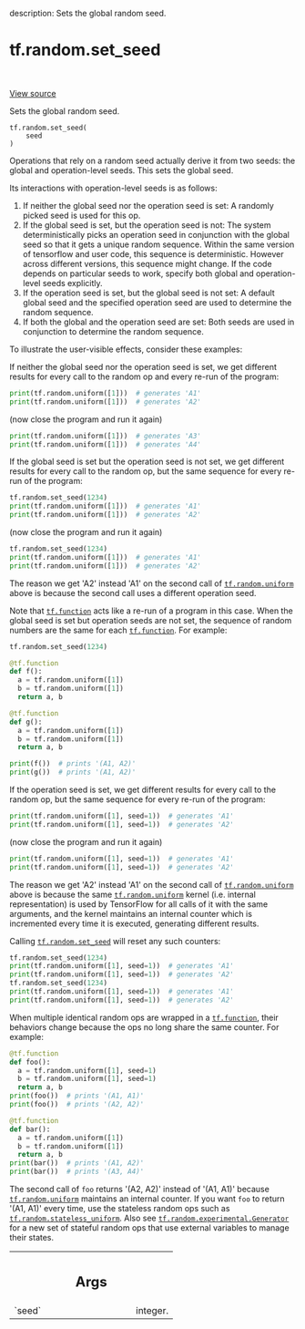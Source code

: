 description: Sets the global random seed.

<div itemscope itemtype="http://developers.google.com/ReferenceObject">
<meta itemprop="name" content="tf.random.set_seed" />
<meta itemprop="path" content="Stable" />
</div>

# tf.random.set_seed

<!-- Insert buttons and diff -->

<table class="tfo-notebook-buttons tfo-api nocontent" align="left">

</table>

<a target="_blank" href="/code/stable/tensorflow/python/framework/random_seed.py">View source</a>



Sets the global random seed.

<pre class="devsite-click-to-copy prettyprint lang-py tfo-signature-link">
<code>tf.random.set_seed(
    seed
)
</code></pre>



<!-- Placeholder for "Used in" -->

Operations that rely on a random seed actually derive it from two seeds:
the global and operation-level seeds. This sets the global seed.

Its interactions with operation-level seeds is as follows:

  1. If neither the global seed nor the operation seed is set: A randomly
    picked seed is used for this op.
  2. If the global seed is set, but the operation seed is not:
    The system deterministically picks an operation seed in conjunction with
    the global seed so that it gets a unique random sequence. Within the
    same version of tensorflow and user code, this sequence is deterministic.
    However across different versions, this sequence might change. If the
    code depends on particular seeds to work, specify both global
    and operation-level seeds explicitly.
  3. If the operation seed is set, but the global seed is not set:
    A default global seed and the specified operation seed are used to
    determine the random sequence.
  4. If both the global and the operation seed are set:
    Both seeds are used in conjunction to determine the random sequence.

To illustrate the user-visible effects, consider these examples:

If neither the global seed nor the operation seed is set, we get different
results for every call to the random op and every re-run of the program:

```python
print(tf.random.uniform([1]))  # generates 'A1'
print(tf.random.uniform([1]))  # generates 'A2'
```

(now close the program and run it again)

```python
print(tf.random.uniform([1]))  # generates 'A3'
print(tf.random.uniform([1]))  # generates 'A4'
```

If the global seed is set but the operation seed is not set, we get different
results for every call to the random op, but the same sequence for every
re-run of the program:

```python
tf.random.set_seed(1234)
print(tf.random.uniform([1]))  # generates 'A1'
print(tf.random.uniform([1]))  # generates 'A2'
```

(now close the program and run it again)

```python
tf.random.set_seed(1234)
print(tf.random.uniform([1]))  # generates 'A1'
print(tf.random.uniform([1]))  # generates 'A2'
```

The reason we get 'A2' instead 'A1' on the second call of <a href="../../tf/random/uniform.md"><code>tf.random.uniform</code></a>
above is because the second call uses a different operation seed.

Note that <a href="../../tf/function.md"><code>tf.function</code></a> acts like a re-run of a program in this case. When
the global seed is set but operation seeds are not set, the sequence of random
numbers are the same for each <a href="../../tf/function.md"><code>tf.function</code></a>. For example:

```python
tf.random.set_seed(1234)

@tf.function
def f():
  a = tf.random.uniform([1])
  b = tf.random.uniform([1])
  return a, b

@tf.function
def g():
  a = tf.random.uniform([1])
  b = tf.random.uniform([1])
  return a, b

print(f())  # prints '(A1, A2)'
print(g())  # prints '(A1, A2)'
```

If the operation seed is set, we get different results for every call to the
random op, but the same sequence for every re-run of the program:

```python
print(tf.random.uniform([1], seed=1))  # generates 'A1'
print(tf.random.uniform([1], seed=1))  # generates 'A2'
```

(now close the program and run it again)

```python
print(tf.random.uniform([1], seed=1))  # generates 'A1'
print(tf.random.uniform([1], seed=1))  # generates 'A2'
```

The reason we get 'A2' instead 'A1' on the second call of <a href="../../tf/random/uniform.md"><code>tf.random.uniform</code></a>
above is because the same <a href="../../tf/random/uniform.md"><code>tf.random.uniform</code></a> kernel (i.e. internal
representation) is used by TensorFlow for all calls of it with the same
arguments, and the kernel maintains an internal counter which is incremented
every time it is executed, generating different results.

Calling <a href="../../tf/random/set_seed.md"><code>tf.random.set_seed</code></a> will reset any such counters:

```python
tf.random.set_seed(1234)
print(tf.random.uniform([1], seed=1))  # generates 'A1'
print(tf.random.uniform([1], seed=1))  # generates 'A2'
tf.random.set_seed(1234)
print(tf.random.uniform([1], seed=1))  # generates 'A1'
print(tf.random.uniform([1], seed=1))  # generates 'A2'
```

When multiple identical random ops are wrapped in a <a href="../../tf/function.md"><code>tf.function</code></a>, their
behaviors change because the ops no long share the same counter. For example:

```python
@tf.function
def foo():
  a = tf.random.uniform([1], seed=1)
  b = tf.random.uniform([1], seed=1)
  return a, b
print(foo())  # prints '(A1, A1)'
print(foo())  # prints '(A2, A2)'

@tf.function
def bar():
  a = tf.random.uniform([1])
  b = tf.random.uniform([1])
  return a, b
print(bar())  # prints '(A1, A2)'
print(bar())  # prints '(A3, A4)'
```

The second call of `foo` returns '(A2, A2)' instead of '(A1, A1)' because
<a href="../../tf/random/uniform.md"><code>tf.random.uniform</code></a> maintains an internal counter. If you want `foo` to return
'(A1, A1)' every time, use the stateless random ops such as
<a href="../../tf/random/stateless_uniform.md"><code>tf.random.stateless_uniform</code></a>. Also see <a href="../../tf/random/Generator.md"><code>tf.random.experimental.Generator</code></a> for
a new set of stateful random ops that use external variables to manage their
states.

<!-- Tabular view -->
 <table class="responsive fixed orange">
<colgroup><col width="214px"><col></colgroup>
<tr><th colspan="2"><h2 class="add-link">Args</h2></th></tr>

<tr>
<td>
`seed`
</td>
<td>
integer.
</td>
</tr>
</table>

